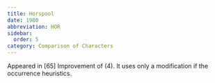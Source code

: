 ```yaml
---
title: Horspool
date: 1980
abbreviation: HOR
sidebar:
  order: 5
category: Comparison of Characters
---
```


Appeared in [65]
Improvement of (4). It uses only a modification if the occurrence heuristics.